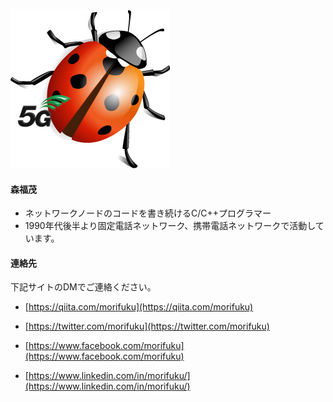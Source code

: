 

![ladybug5G](img/ladybug5G.jpg)

#### 森福茂

* ネットワークノードのコードを書き続けるC/C++プログラマー
* 1990年代後半より固定電話ネットワーク、携帯電話ネットワークで活動しています。

#### 連絡先

下記サイトのDMでご連絡ください。

* [https://qiita.com/morifuku](https://qiita.com/morifuku)
* [https://twitter.com/morifuku](https://twitter.com/morifuku)

* [https://www.facebook.com/morifuku](https://www.facebook.com/morifuku)
* [https://www.linkedin.com/in/morifuku/](https://www.linkedin.com/in/morifuku/)


